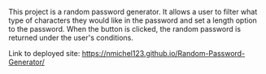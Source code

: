 This project is a random password generator. It allows a user to filter what type of characters they would like in the password and set a length option to the password. When the button is clicked, the random password is returned under the user's conditions. 

Link to deployed site: https://nmichel123.github.io/Random-Password-Generator/
